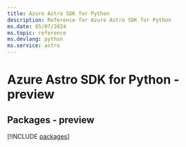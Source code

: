 ```yaml
---
title: Azure Astro SDK for Python
description: Reference for Azure Astro SDK for Python
ms.date: 05/07/2024
ms.topic: reference
ms.devlang: python
ms.service: astro
---
```

# Azure Astro SDK for Python - preview
## Packages - preview
[!INCLUDE [packages](astro-index.md)]